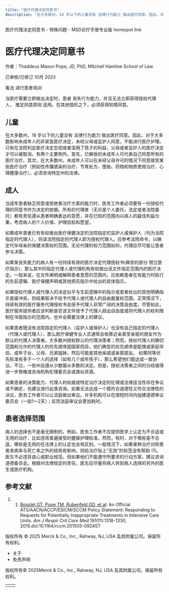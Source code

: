 ```yaml
---
title: "医疗代理决定同意书"
description: "在大多数州，18 岁以下的儿童没有 法律行为能力 做出医疗同意。因此，对于大多数影响未成年人的非紧急医疗决定，未经父母或监护人同意，不能进行医疗护理。只有在法院判定医疗决定忽视或者滥用了孩子的利益，父母或者监护人的医疗决定才可以被取消。有两个主要例外。首先，已解放的未成年人可代表自己同意所有的医疗治疗。其次，在大多数州，未成年人可以在未经父母许可的情况下同意接受某些医疗治疗（例如性传播感染的治疗、节育处方、堕胎、药物和物质使用治疗、心理健康治疗）。必须咨询特定州的法律。"
---
```


﻿医疗代理决定同意书 \- 特殊问题 \- MSD诊疗手册专业版 honeypot link

# 医疗代理决定同意书

作者：Thaddeus Mason Pope, JD, PhD, Mitchell Hamline School of Law

已审核/已修订 10月 2023

看法 进行患者培训

当医疗需要立即做出决定时，患者 丧失行为能力，并且无法立即获得授权代理人， 推定同意原则 适用。在其他情形之下，必须获得知情同意。

## 儿童

在大多数州，18 岁以下的儿童没有 法律行为能力 做出医疗同意。因此，对于大多数影响未成年人的非紧急医疗决定，未经父母或监护人同意，不能进行医疗护理。只有在法院判定医疗决定忽视或者滥用了孩子的利益，父母或者监护人的医疗决定才可以被取消。有两个主要例外。首先，已解放的未成年人可代表自己同意所有的医疗治疗。其次，在大多数州，未成年人可以在未经父母许可的情况下同意接受某些医疗治疗（例如性传播感染的治疗、节育处方、堕胎、药物和物质使用治疗、心理健康治疗）。必须咨询特定州的法律。

## 成人

当成年患者缺乏同意或拒绝某治疗方案的能力时，医务工作者必须要有一份授权代理的同意书作为决定的依据。所有的代理者（无论是个人委托，法定或者法院委托）都有责任遵从患者明确表达的意愿，并在已知的范围内以病人的最佳利益为重，考虑病人的个人价值、护理目标和愿望。

如果成年患者已有有权做出医疗保健决定的法院指定的监护人或保护人（均为法院指定的代理人），则该法院指定的代理人即为授权代理人。应参考法院命令，以确定代孕母亲的保健决策权的范围。无论代理的权力范围如何，代理应尽可能让患者参与决策。

如果某丧失能力的病人有一份持续有效的医疗决定代理授权书(典型的部分 预立医疗指示)，那么其中的指定代理人或代理机构有权做出该文件指定范围内的医疗决定。一般来说，在文件阐明或解释患者意愿的范围内，应依赖患者在有能力时执行的生前遗嘱、医疗保健声明或其他预先指示中给出的具体指示。

如果授权代理人或代理人的决定似乎与生前遗嘱中的指示或患者给出的其他明确指示直接冲突，则结果取决于给予代理人或代理人的自由裁量权范围。正常情况下，持续有效的医疗服务代理授权书会授予代理人非常广阔的决策自由度。尽管如此，医疗服务提供者应该判断是否该文件授予了代理人超出自由度或将代理人的权利限制在书面指示的范围内。也许会需要法律上的建议。

如果患者既没有法院指定的代理人（监护人或保护人）也没有自己指定的代理人（代理人或代理人），那么医疗保健专业人员通常会依靠近亲甚至亲密的朋友作为默认的代理人决策者。大多数州授权默认的代理决策者；然而，授权代理人的确切范围和允许的代理人的优先顺序因国家而异。他们典型的优先顺序是配偶或家庭伴侣、成年子女、父母、兄弟姐妹，然后可能是其他亲戚或亲密朋友。 如果同等优先标准有多于一个人的选择（如有几个成年孩子），那么希望他们能达成一致协议。不过，一些州会遵从少数服从多数的决定。但是，授权决策者之间的分歧值得进一步商榷或咨询机构伦理委员会或类似资源。

如果患者的决策能力、代理人的权威或特定治疗决定的伦理或法律适当性存在争议或不确定，也建议进行此类咨询。如果无法达成一个既符合道德性又符合法律性的决议，医务工作者可以让法庭做出审议。许多机构可以在很短时间内组建道德审议委员会（一般1～2天）；反而法庭审议会更加耗时。

## 患者选择范围

病人的选择也不是毫无限制的。例如，医务工作者不应提供医学上认定为不合适或无用的治疗，比如违背普遍接受的健康护理标准。然而，有时，对于哪些是不合适，哪些是无用的在法律上的认定也会有区别。一般情况下，如果某种治疗对除患者发病率与死亡率之外的结局有影响，则给治疗贴上“无效”的标签没有帮助 (1)。医生不必违背良心或职业规范。但如果他们不能遵守所要求的行动方案，建议咨询道德委员会。根据州法律规定的责任，医生应尽量将病人转到病人选择的另外的医生或医疗机构。

## 参考文献

1. 1. [Bosslet GT, Pope TM, Rubenfeld GD, et al](https://pubmed.ncbi.nlm.nih.gov/25978438/): An Official ATS/AACN/ACCP/ESICM/SCCM Policy Statement: Responding to Requests for Potentially Inappropriate Treatments in Intensive Care Units. _Am J Respir Crit Care Med_ 191(11):1318-1330, 2015.doi:10.1164/rccm.201505-0924ST




版权所有 © 2025
Merck & Co., Inc., Rahway, NJ, USA 及其附属公司。保留所有权利。

- 关于
- 免责声明

版权所有© 2025Merck & Co., Inc., Rahway, NJ, USA 及其附属公司。保留所有权利。

|     |     |
| --- | --- |
|  |  |